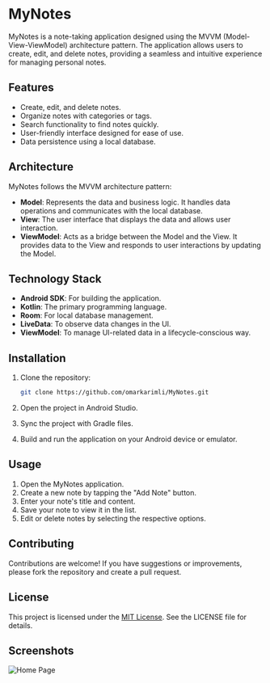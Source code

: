 # MyNotes

MyNotes is a note-taking application designed using the MVVM (Model-View-ViewModel) architecture pattern. The application allows users to create, edit, and delete notes, providing a seamless and intuitive experience for managing personal notes.

## Features

- Create, edit, and delete notes.
- Organize notes with categories or tags.
- Search functionality to find notes quickly.
- User-friendly interface designed for ease of use.
- Data persistence using a local database.

## Architecture

MyNotes follows the MVVM architecture pattern:

- **Model**: Represents the data and business logic. It handles data operations and communicates with the local database.
- **View**: The user interface that displays the data and allows user interaction.
- **ViewModel**: Acts as a bridge between the Model and the View. It provides data to the View and responds to user interactions by updating the Model.

## Technology Stack

- **Android SDK**: For building the application.
- **Kotlin**: The primary programming language.
- **Room**: For local database management.
- **LiveData**: To observe data changes in the UI.
- **ViewModel**: To manage UI-related data in a lifecycle-conscious way.

## Installation

1. Clone the repository:
   ```bash
   git clone https://github.com/omarkarimli/MyNotes.git

2. Open the project in Android Studio.

3. Sync the project with Gradle files.

4. Build and run the application on your Android device or emulator.

## Usage

1. Open the MyNotes application.
2. Create a new note by tapping the "Add Note" button.
3. Enter your note's title and content.
4. Save your note to view it in the list.
5. Edit or delete notes by selecting the respective options.

## Contributing

Contributions are welcome! If you have suggestions or improvements, please fork the repository and create a pull request.

## License

This project is licensed under the [MIT License](LICENSE). See the LICENSE file for details.

## Screenshots

![Home Page](screenshots/Screenshot_home.png)
